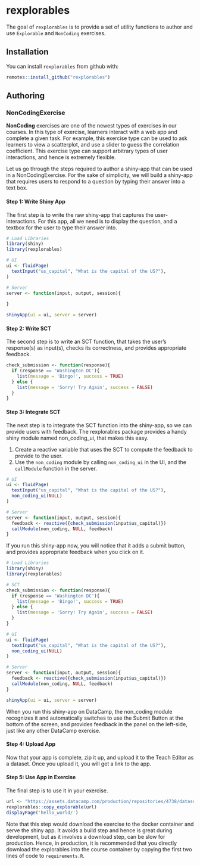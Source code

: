 # rexplorables

<!-- badges: start -->
<!-- badges: end -->

The goal of `rexplorables` is to provide a set of utility functions to author and use `Explorable` and `NonCoding` exercises.

## Installation

You can install `rexplorables` from github with:

``` r
remotes::install_github("rexplorables")
```

## Authoring

### NonCodingExercise

__NonCoding__ exercises are one of the newest types of exercises in our courses. In this type of exercise, learners interact with a web app and complete a given task. For example, this exercise type can be used to ask learners to view a scatterplot, and use a slider to guess the correlation coefficient. This exercise type can support arbitrary types of user interactions, and hence is extremely flexible.

Let us go through the steps required to author a shiny-app that can be used in a NonCodingExercise. For the sake of simplicity, we will build a shiny-app that requires users to respond to a question by typing their answer into a text box.

#### Step 1: Write Shiny App

The first step is to write the raw shiny-app that captures the user-interactions. For this app, all we need is to display the question, and a textbox for the user to type their answer into.

```r
# Load Libraries
library(shiny)
library(rexplorables)

# UI
ui <- fluidPage(
  textInput("us_capital", "What is the capital of the US?"),
)

# Server
server <- function(input, output, session){
 
}

shinyApp(ui = ui, server = server)
```

#### Step 2: Write SCT

The second step is to write an SCT function, that takes the user’s response(s) as input(s),  checks its correctness, and provides appropriate feedback.

```r
check_submission <- function(response){
  if (response == 'Washington DC'){
    list(message = 'Bingo!', success = TRUE)
  } else {
    list(message = 'Sorry! Try Again', success = FALSE)
  }
}
```


#### Step 3: Integrate SCT

The next step is to integrate the SCT function into the shiny-app, so we can provide users with feedback. The rexplorables package provides a handy shiny module named non_coding_ui, that makes this easy.

1. Create a reactive variable that uses the SCT to compute the feedback to provide to the user.
2. Use the `non_coding` module by calling `non_coding_ui` in the UI, and the `callModule` function in the server.

```r
# UI
ui <- fluidPage(
  textInput("us_capital", "What is the capital of the US?"),
  non_coding_ui(NULL)
)

# Server
server <- function(input, output, session){
  feedback <- reactive({check_submission(input$us_capital)})
  callModule(non_coding, NULL, feedback)
}
```

If you run this shiny-app now, you will notice that it adds a submit button, and provides appropriate feedback when you click on it.

```r
# Load Libraries
library(shiny)
library(rexplorables)

# SCT
check_submission <- function(response){
  if (response == 'Washington DC'){
    list(message = 'Bingo!', success = TRUE)
  } else {
    list(message = 'Sorry! Try Again', success = FALSE)
  }
}

# UI
ui <- fluidPage(
  textInput("us_capital", "What is the capital of the US?"),
  non_coding_ui(NULL)
)

# Server
server <- function(input, output, session){
  feedback <- reactive({check_submission(input$us_capital)})
  callModule(non_coding, NULL, feedback)
}

shinyApp(ui = ui, server = server)
```

When you run this shiny-app on DataCamp, the non_coding module recognizes it and automatically switches to use the Submit Button at the bottom of the screen, and provides feedback in the panel on the left-side, just like any other DataCamp exercise.

#### Step 4: Upload App

Now that your app is complete, zip it up, and upload it to the Teach Editor as a dataset. Once you upload it, you will get a link to the app.

#### Step 5: Use App in Exercise

The final step is to use it in your exercise.

```r
url <- "https://assets.datacamp.com/production/repositories/4738/datasets/831b9f9bded1a54617af3d67e2d4c01324e79396/hello_world.zip"
rexplorables::copy_explorable(url)
displayPage('hello_world/')
```

Note that this step would download the exercise to the docker container and serve the shiny app. It avoids a build step and hence is great during development, but as it involves a download step, can be slow for production. Hence, in production, it is recommended that you directly download the explorables into the course container by copying the first two lines of code to `requirements.R`.
